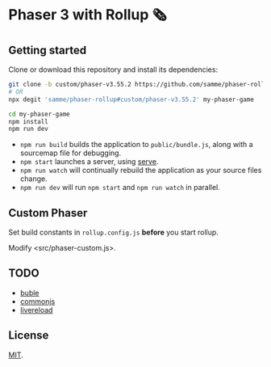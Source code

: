 Phaser 3 with Rollup 🗞
====================

Getting started
---------------

Clone or download this repository and install its dependencies:

```bash
git clone -b custom/phaser-v3.55.2 https://github.com/samme/phaser-rollup.git my-phaser-game
# OR
npx degit 'samme/phaser-rollup#custom/phaser-v3.55.2' my-phaser-game

cd my-phaser-game
npm install
npm run dev
```

- `npm run build` builds the application to `public/bundle.js`, along with a sourcemap file for debugging.
- `npm start` launches a server, using [serve](https://github.com/zeit/serve).
- `npm run watch` will continually rebuild the application as your source files change.
- `npm run dev` will run `npm start` and `npm run watch` in parallel.

Custom Phaser
-------------

Set build constants in `rollup.config.js` **before** you start rollup.

Modify <src/phaser-custom.js>.

TODO
----

- [buble](https://github.com/rollup/plugins/blob/master/packages/buble)
- [commonjs](https://github.com/rollup/plugins/tree/master/packages/commonjs#options)
- [livereload](https://github.com/thgh/rollup-plugin-livereload)

License
-------

[MIT](LICENSE).

